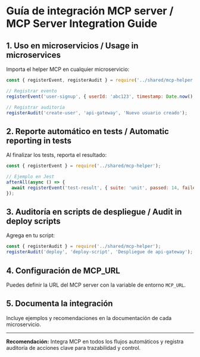 # Guía de integración MCP server / MCP Server Integration Guide

## 1. Uso en microservicios / Usage in microservices

Importa el helper MCP en cualquier microservicio:
```js
const { registerEvent, registerAudit } = require('../shared/mcp-helper');

// Registrar evento
registerEvent('user-signup', { userId: 'abc123', timestamp: Date.now() });

// Registrar auditoría
registerAudit('create-user', 'api-gateway', 'Nuevo usuario creado');
```

## 2. Reporte automático en tests / Automatic reporting in tests

Al finalizar los tests, reporta el resultado:
```js
const { registerEvent } = require('../shared/mcp-helper');

// Ejemplo en Jest
afterAll(async () => {
  await registerEvent('test-result', { suite: 'unit', passed: 14, failed: 0 });
});
```

## 3. Auditoría en scripts de despliegue / Audit in deploy scripts

Agrega en tu script:
```js
const { registerAudit } = require('../shared/mcp-helper');
registerAudit('deploy', 'deploy-script', 'Despliegue de api-gateway');
```

## 4. Configuración de MCP_URL

Puedes definir la URL del MCP server con la variable de entorno `MCP_URL`.

## 5. Documenta la integración

Incluye ejemplos y recomendaciones en la documentación de cada microservicio.

---

**Recomendación:** Integra MCP en todos los flujos automáticos y registra auditoría de acciones clave para trazabilidad y control.

